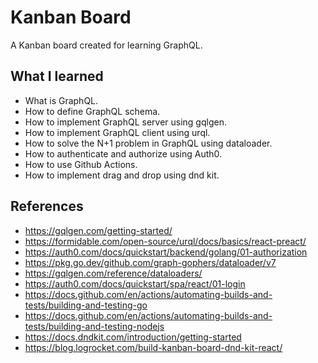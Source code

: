 # Kanban Board

A Kanban board created for learning GraphQL.

## What I learned
- What is GraphQL.
- How to define GraphQL schema.
- How to implement GraphQL server using gqlgen.
- How to implement GraphQL client using urql.
- How to solve the N+1 problem in GraphQL using dataloader.
- How to authenticate and authorize using Auth0.
- How to use Github Actions.
- How to implement drag and drop using dnd kit.

## References
- https://gqlgen.com/getting-started/
- https://formidable.com/open-source/urql/docs/basics/react-preact/
- https://auth0.com/docs/quickstart/backend/golang/01-authorization
- https://pkg.go.dev/github.com/graph-gophers/dataloader/v7
- https://gqlgen.com/reference/dataloaders/
- https://auth0.com/docs/quickstart/spa/react/01-login
- https://docs.github.com/en/actions/automating-builds-and-tests/building-and-testing-go
- https://docs.github.com/en/actions/automating-builds-and-tests/building-and-testing-nodejs
- https://docs.dndkit.com/introduction/getting-started
- https://blog.logrocket.com/build-kanban-board-dnd-kit-react/

